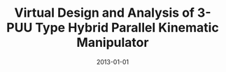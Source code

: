 ---
title: "Virtual Design and Analysis of 3-PUU Type Hybrid Parallel Kinematic Manipulator"
excerpt: "Graduate level robotics class project for Virtual design and kinematic analysis of hybrid parallel manipulator"
advisor: ""
poster: "/images/2013_1.png"
video: "https://www.youtube.com/watch?v=aup-DRKPFco"
collection: portfolio
date: 2013-01-01
keyword: "Robotics, Kinematics"
---